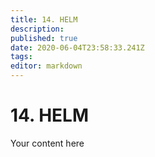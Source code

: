 ```yaml
---
title: 14. HELM
description: 
published: true
date: 2020-06-04T23:58:33.241Z
tags: 
editor: markdown
---
```


# 14. HELM
Your content here